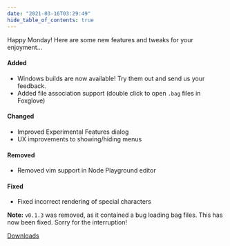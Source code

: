 ```yaml
---
date: "2021-03-16T03:29:49"
hide_table_of_contents: true
---
```

Happy Monday! Here are some new features and tweaks for your enjoyment...

#### Added
- Windows builds are now available! Try them out and send us your feedback.
- Added file association support (double click to open `.bag` files in Foxglove)

#### Changed
- Improved Experimental Features dialog
- UX improvements to showing/hiding menus

#### Removed
- Removed vim support in Node Playground editor

#### Fixed
- Fixed incorrect rendering of special characters


**Note:** `v0.1.3` was removed, as it contained a bug loading bag files. This has now been fixed. Sorry for the interruption!


<!-- truncate -->
[Downloads](https://github.com/foxglove/studio/releases/tag/v0.1.4)
